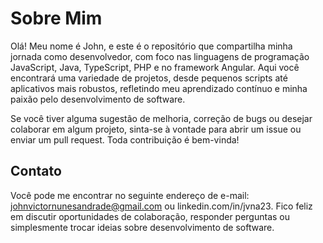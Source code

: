 
# Sobre Mim

Olá! Meu nome é John, e este é o repositório que compartilha minha jornada como desenvolvedor, com foco nas linguagens de programação JavaScript, Java, TypeScript, PHP e no framework Angular. Aqui você encontrará uma variedade de projetos, desde pequenos scripts até aplicativos mais robustos, refletindo meu aprendizado contínuo e minha paixão pelo desenvolvimento de software.

Se você tiver alguma sugestão de melhoria, correção de bugs ou desejar colaborar em algum projeto, sinta-se à vontade para abrir um issue ou enviar um pull request. Toda contribuição é bem-vinda!

## Contato

Você pode me encontrar no seguinte endereço de e-mail: johnvictornunesandrade@gmail.com ou linkedin.com/in/jvna23. Fico feliz em discutir oportunidades de colaboração, responder perguntas ou simplesmente trocar ideias sobre desenvolvimento de software.
